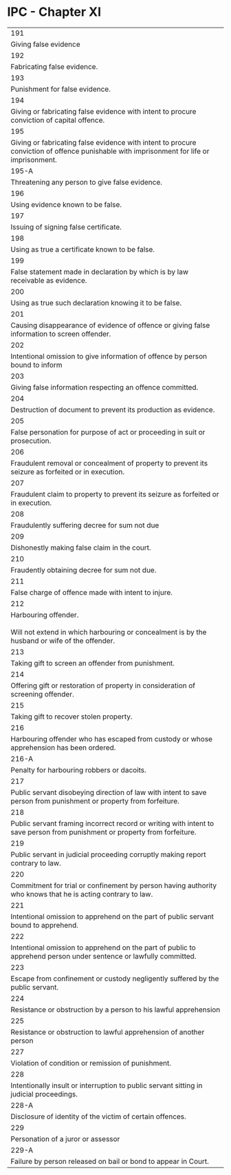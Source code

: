 # IPC - Chapter XI

  

|     |
| --- |
| 191 |
| Giving false evidence |
| 192 |
| Fabricating false evidence. |
| 193 |
| Punishment for false evidence. |
| 194 |
| Giving or fabricating false evidence with intent to procure conviction of capital offence. |
| 195 |
| Giving or fabricating false evidence with intent to procure conviction of offence punishable with imprisonment for life or imprisonment. |
| 195-A |
| Threatening any person to give false evidence. |
| 196 |
| Using evidence known to be false. |
| 197 |
| Issuing of signing false certificate. |
| 198 |
| Using as true a certificate known to be false. |
| 199 |
| False statement made in declaration by which is by law receivable as evidence. |
| 200 |
| Using as true such declaration knowing it to be false. |
| 201 |
| Causing disappearance of evidence of offence or giving false information to screen offender. |
| 202 |
| Intentional omission to give information of offence by person bound to inform |
| 203 |
| Giving false information respecting an offence committed. |
| 204 |
| Destruction of document to prevent its production as evidence. |
| 205 |
| False personation for purpose of act or proceeding in suit or prosecution. |
| 206 |
| Fraudulent removal or concealment of property to prevent its seizure as forfeited or in execution. |
| 207 |
| Fraudulent claim to property to prevent its seizure as forfeited or in execution. |
| 208 |
| Fraudulently suffering decree for sum not due |
| 209 |
| Dishonestly making false claim in the court. |
| 210 |
| Fraudently obtaining decree for sum not due. |
| 211 |
| False charge of offence made with intent to injure. |
| 212 |
| Harbouring offender.<br><br>Will not extend in which harbouring or concealment is by the husband or wife of the offender. |
| 213 |
| Taking gift to screen an offender from punishment. |
| 214 |
| Offering gift or restoration of property in consideration of screening offender. |
| 215 |
| Taking gift to recover stolen property. |
| 216 |
| Harbouring offender who has escaped from custody or whose apprehension has been ordered. |
| 216-A |
| Penalty for harbouring robbers or dacoits. |
| 217 |
| Public servant disobeying direction of law with intent to save person from punishment or property from forfeiture. |
| 218 |
| Public servant framing incorrect record or writing with intent to save person from punishment or property from forfeiture. |
| 219 |
| Public servant in judicial proceeding corruptly making report contrary to law. |
| 220 |
| Commitment for trial or confinement by person having authority who knows that he is acting contrary to law. |
| 221 |
| Intentional omission to apprehend on the part of public servant bound to apprehend. |
| 222 |
| Intentional omission to apprehend on the part of public to apprehend person under sentence or lawfully committed. |
| 223 |
| Escape from confinement or custody negligently suffered by the public servant. |
| 224 |
| Resistance or obstruction by a person to his lawful apprehension |
| 225 |
| Resistance or obstruction to lawful apprehension of another person |
| 227 |
| Violation of condition or remission of punishment. |
| 228 |
| Intentionally insult or interruption to public servant sitting in judicial proceedings. |
| 228-A |
| Disclosure of identity of the victim of certain offences. |
| 229 |
| Personation of a juror or assessor |
| 229-A |
| Failure by person released on bail or bond to appear in Court. |